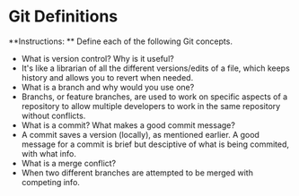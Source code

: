 # Git Definitions

**Instructions: ** Define each of the following Git concepts.

* What is version control?  Why is it useful?
* It's like a librarian of all the different versions/edits of a file, which keeps history and allows you to revert when needed. 
* What is a branch and why would you use one?
* Branchs, or feature branches, are used to work on specific aspects of a repository to allow multiple developers to work in the same repository without conflicts. 
* What is a commit? What makes a good commit message?
* A commit saves a version (locally), as mentioned earlier. A good message for a commit is brief but desciptive of what is being commited, with what info. 
* What is a merge conflict?
* When two different branches are attempted to be merged with competing info. 